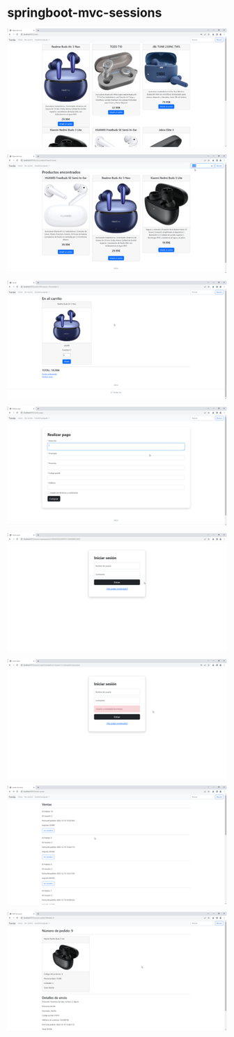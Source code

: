 # springboot-mvc-sessions

![](screenshots/pagina-inicio.png)

![](screenshots/busqueda.png)

![](screenshots/carrito.png)

![](screenshots/carrito-pago.png)

![](screenshots/login.png)

![](screenshots/login-incorrecto.png)

![](screenshots/listado-ventas.png)

![](screenshots/venta-detalle.png)